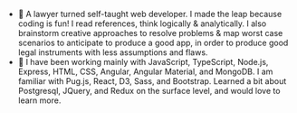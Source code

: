 - 👀 A lawyer turned self-taught web developer. I made the leap because coding is fun! I read references, think logically & analytically. I also brainstorm creative approaches to resolve problems & map worst case scenarios to anticipate to produce a good app, in order to produce good legal instruments with less assumptions and flaws.
- 🌱 I have been working mainly with JavaScript, TypeScript, Node.js, Express, HTML, CSS, Angular, Angular Material, and MongoDB. I am familiar with Pug.js, React, D3, Sass, and Bootstrap. Learned a bit about Postgresql, JQuery, and Redux on the surface level, and would love to learn more.
